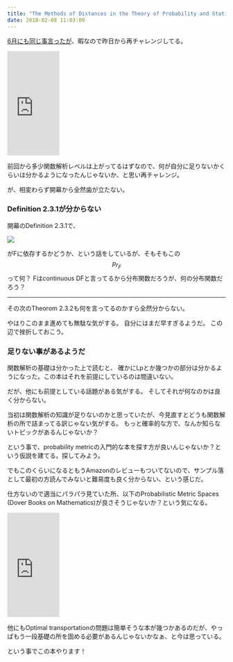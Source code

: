 ```yaml
---
title: "The Methods of Distances in the Theory of Probability and Statisticsが全然分からん！（挫折）"
date: 2018-02-08 11:03:09
---
```


[6月にも同じ事言ったが](http://karino2.livejournal.com/436739.html)、暇なので昨日から再チャレンジしてる。

<iframe style="width:120px;height:240px;" marginwidth="0" marginheight="0" scrolling="no" frameborder="0" src="https://rcm-fe.amazon-adsystem.com/e/cm?ref=qf_sp_asin_til&t=karino203-22&m=amazon&o=9&p=8&l=as1&IS1=1&detail=1&asins=1489995692&bc1=ffffff&lt1=_top&fc1=333333&lc1=0066c0&bg1=ffffff&f=ifr"> </iframe>

前回から多少関数解析レベルは上がってるはずなので、何が自分に足りないかくらいは分かるようになったんじゃないか、と思い再チャレンジ。

が、相変わらず開幕から全然歯が立たない。

### Definition 2.3.1が分からない

開幕のDefinition 2.3.1で、

![](https://i.imgur.com/3KuZbkG.jpg)

がFに依存するかどうか、という話をしているが、そもそもこの$$Pr_F$$ って何？
Fはcontinuous DFと言ってるから分布関数だろうが、何の分布関数だろう？

----

その次のTheorom 2.3.2も何を言ってるのかすら全然分からない。

やはりこのまま進めても無駄な気がする。
自分にはまだ早すぎるようだ。
この辺で挫折しておこう。

### 足りない事があるようだ

関数解析の基礎は分かった上で読むと、
確かにLpとか幾つかの部分は分かるようになった。この本はそれを前提にしているのは間違いない。

だが、他にも前提としている話題がある気がする。
そしてそれが何なのかは良く分からない。

当初は関数解析の知識が足りないのかと思っていたが、今見直すとどうも関数解析の所で詰まってる訳じゃない気がする。
もっと確率的な方で、なんか知らないトピックがあるんじゃないか？

という事で、probability metricの入門的な本を探す方が良いんじゃないか？という仮説を建てる。探してみよう。

でもこのくらいになるともうAmazonのレビューもついてないので、サンプル落として最初の方読んでみないと難易度も良く分からない、という感じだ。

仕方ないので適当にパラパラ見ていた所、以下のProbabilistic Metric Spaces (Dover Books on Mathematics)が良さそうじゃないか？という気になる。

<iframe style="width:120px;height:240px;" marginwidth="0" marginheight="0" scrolling="no" frameborder="0" src="https://rcm-fe.amazon-adsystem.com/e/cm?ref=qf_sp_asin_til&t=karino203-22&m=amazon&o=9&p=8&l=as1&IS1=1&detail=1&asins=0486445143&bc1=ffffff&lt1=_top&fc1=333333&lc1=0066c0&bg1=ffffff&f=ifr"> </iframe>

他にもOptimal transportationの問題は簡単そうな本が幾つかあるのだが、やっぱもう一段基礎の所を固める必要があるんじゃないかなぁ、と今は思っている。

という事でこの本やります！
